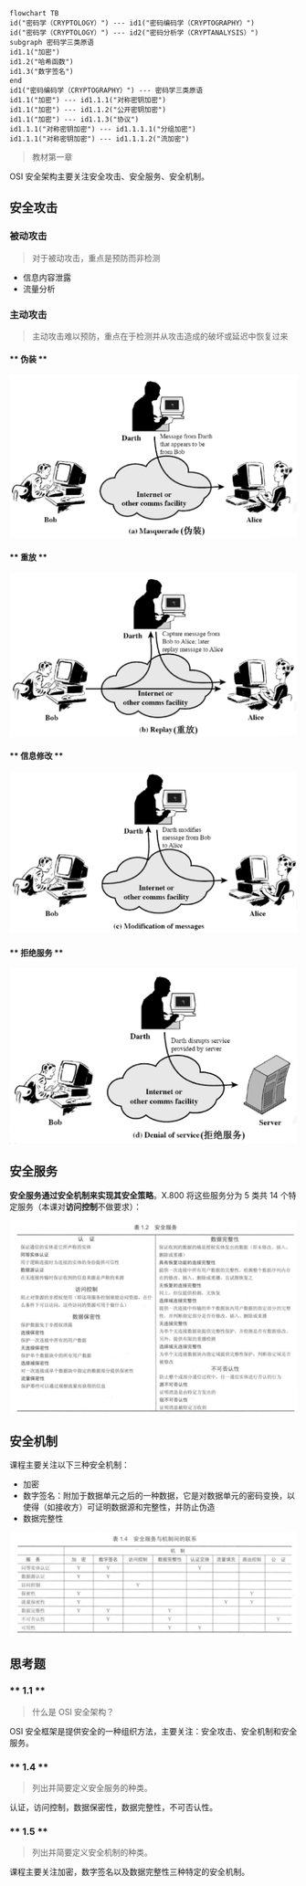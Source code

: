 ```mermaid
flowchart TB
id("密码学（CRYPTOLOGY）") --- id1("密码编码学（CRYPTOGRAPHY）")
id("密码学（CRYPTOLOGY）") --- id2("密码分析学（CRYPTANALYSIS）")
subgraph 密码学三类原语
id1.1("加密")
id1.2("哈希函数")
id1.3("数字签名")
end
id1("密码编码学（CRYPTOGRAPHY）") --- 密码学三类原语
id1.1("加密") --- id1.1.1("对称密钥加密")
id1.1("加密") --- id1.1.2("公开密钥加密")
id1.1("加密") --- id1.1.3("协议")
id1.1.1("对称密钥加密") --- id1.1.1.1("分组加密")
id1.1.1("对称密钥加密") --- id1.1.1.2("流加密")
```

> 教材第一章

OSI 安全架构主要关注安全攻击、安全服务、安全机制。

## 安全攻击

### 被动攻击

> 对于被动攻击，重点是预防而非检测

- 信息内容泄露
- 流量分析

### 主动攻击

> 主动攻击难以预防，重点在于检测并从攻击造成的破坏或延迟中恢复过来

<!-- tabs:start -->

#### ** 伪装 **

![](_images/summary-introduction-1.png)

#### ** 重放 **

![](_images/summary-introduction-2.png)

#### ** 信息修改 **

![](_images/summary-introduction-3.png)

#### ** 拒绝服务 **

![](_images/summary-introduction-4.png)

<!-- tabs:end -->

## 安全服务

**安全服务通过安全机制来实现其安全策略**。X.800 将这些服务分为 5 类共 14 个特定服务（本课对**访问控制**不做要求）：

![](_images/summary-introduction-5.png)

## 安全机制

课程主要关注以下三种安全机制：
- 加密
- 数字签名：附加于数据单元之后的一种数据，它是对数据单元的密码变换，以使得（如接收方）可证明数据源和完整性，并防止伪造
- 数据完整性

![](_images/summary-introduction-6.png)

## 思考题

<!-- tabs:start -->

### ** 1.1 **

> 什么是 OSI 安全架构？

OSI 安全框架是提供安全的一种组织方法，主要关注：安全攻击、安全机制和安全服务。

### ** 1.4 **

> 列出并简要定义安全服务的种类。

认证，访问控制，数据保密性，数据完整性，不可否认性。

### ** 1.5 **

> 列出并简要定义安全机制的种类。

课程主要关注加密，数字签名以及数据完整性三种特定的安全机制。

<!-- tabs:end -->